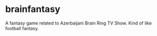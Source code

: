 # brainfantasy

A fantasy game related to Azerbaijani Brain Ring TV Show. Kind of like football fantasy.
